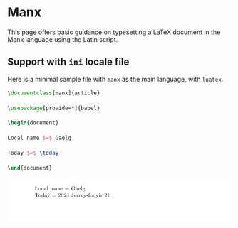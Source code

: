 # Manx

This page offers basic guidance on typesetting a LaTeX document in the
Manx language using the Latin script.

## Support with `ini` locale file

Here is a minimal sample file with `manx` as the main language, with `luatex`.

```tex
\documentclass[manx]{article}

\usepackage[provide=*]{babel}

\begin{document}

Local name $=$ Gaelg

Today $=$ \today

\end{document}
```

![](../media/locale-manx.png)